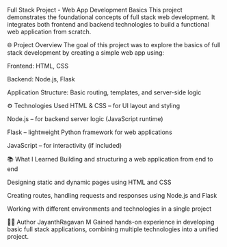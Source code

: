 Full Stack Project - Web App Development Basics
This project demonstrates the foundational concepts of full stack web development. It integrates both frontend and backend technologies to build a functional web application from scratch.

🌐 Project Overview
The goal of this project was to explore the basics of full stack development by creating a simple web app using:

Frontend: HTML, CSS

Backend: Node.js, Flask

Application Structure: Basic routing, templates, and server-side logic

⚙️ Technologies Used
HTML & CSS – for UI layout and styling

Node.js – for backend server logic (JavaScript runtime)

Flask – lightweight Python framework for web applications

JavaScript – for interactivity (if included)

📚 What I Learned
Building and structuring a web application from end to end

Designing static and dynamic pages using HTML and CSS

Creating routes, handling requests and responses using Node.js and Flask

Working with different environments and technologies in a single project

👨‍💻 Author
JayanthRagavan M
Gained hands-on experience in developing basic full stack applications, combining multiple technologies into a unified project.
